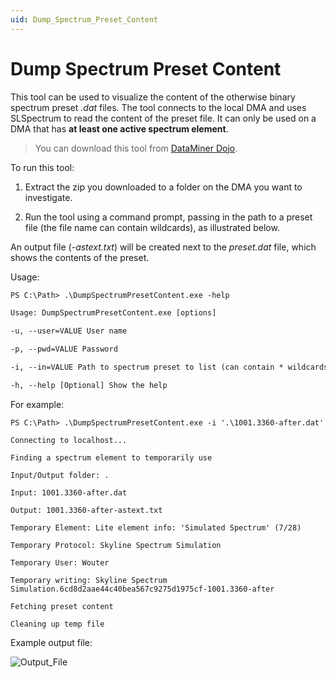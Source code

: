 ```yaml
---
uid: Dump_Spectrum_Preset_Content
---
```


# Dump Spectrum Preset Content

This tool can be used to visualize the content of the otherwise binary spectrum preset *.dat* files. The tool connects to the local DMA and uses SLSpectrum to read the content of the preset file. It can only be used on a DMA that has **at least one active spectrum element**.

> You can download this tool from [DataMiner Dojo](https://community.dataminer.services/download/dumpspectrumpresetcontent/).

To run this tool:

1. Extract the zip you downloaded to a folder on the DMA you want to investigate.

1. Run the tool using a command prompt, passing in the path to a preset file (the file name can contain wildcards), as illustrated below.

An output file (*-astext.txt*) will be created next to the *preset.dat* file, which shows the contents of the preset.

Usage:

```txt
PS C:\Path> .\DumpSpectrumPresetContent.exe -help

Usage: DumpSpectrumPresetContent.exe [options]

-u, --user=VALUE User name

-p, --pwd=VALUE Password

-i, --in=VALUE Path to spectrum preset to list (can contain * wildcards to tackle multiple files)

-h, --help [Optional] Show the help
```

For example:

```
PS C:\Path> .\DumpSpectrumPresetContent.exe -i '.\1001.3360-after.dat'

Connecting to localhost...

Finding a spectrum element to temporarily use

Input/Output folder: .

Input: 1001.3360-after.dat

Output: 1001.3360-after-astext.txt

Temporary Element: Lite element info: 'Simulated Spectrum' (7/28)

Temporary Protocol: Skyline Spectrum Simulation

Temporary User: Wouter

Temporary writing: Skyline Spectrum Simulation.6cd8d2aae44c40bea567c9275d1975cf-1001.3360-after

Fetching preset content

Cleaning up temp file
```

Example output file:

![Output_File](~/user-guide/images/Output_File.png)
